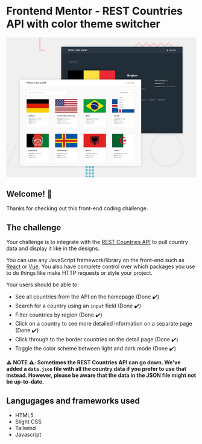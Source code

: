 # Frontend Mentor - REST Countries API with color theme switcher

![Design preview for the REST Countries API with color theme switcher coding challenge](./showcase-images/desktop-preview.jpg)

## Welcome! 👋

Thanks for checking out this front-end coding challenge.

## The challenge

Your challenge is to integrate with the [REST Countries API](https://restcountries.com) to pull country data and display it like in the designs.

You can use any JavaScript framework/library on the front-end such as [React](https://reactjs.org) or [Vue](https://vuejs.org). You also have complete control over which packages you use to do things like make HTTP requests or style your project.

Your users should be able to:

- See all countries from the API on the homepage (Done ✔️)
- Search for a country using an `input` field (Done ✔️)
- Filter countries by region (Done ✔️)
- Click on a country to see more detailed information on a separate page (Done ✔️)
- Click through to the border countries on the detail page (Done ✔️)
- Toggle the color scheme between light and dark mode (Done ✔️)

**⚠️ NOTE ⚠️: Sometimes the REST Countries API can go down. We've added a `data.json` file with all the country data if you prefer to use that instead. However, please be aware that the data in the JSON file might not be up-to-date.**

## Langugages and frameworks used

- HTML5
- Slight CSS
- Tailwind
- Javascript
